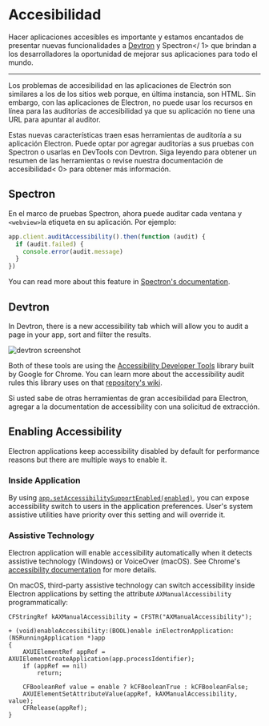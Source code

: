 # Accesibilidad

Hacer aplicaciones accesibles es importante y estamos encantados de presentar nuevas funcionalidades a [Devtron](https://electron.atom.io/devtron) y Spectron</ 1> que brindan a los desarrolladores la oportunidad de mejorar sus aplicaciones para todo el mundo.</p> 

* * *

Los problemas de accesibilidad en las aplicaciones de Electrón son similares a los de los sitios web porque, en última instancia, son HTML. Sin embargo, con las aplicaciones de Electron, no puede usar los recursos en línea para las auditorías de accesibilidad ya que su aplicación no tiene una URL para apuntar al auditor.

Estas nuevas características traen esas herramientas de auditoría a su aplicación Electron. Puede optar por agregar auditorías a sus pruebas con Spectron o usarlas en DevTools con Devtron. Siga leyendo para obtener un resumen de las herramientas o revise nuestra documentación de accesibilidad< 0> para obtener más información.</p> 

## Spectron

En el marco de pruebas Spectron, ahora puede auditar cada ventana y `<webview>`la etiqueta en su aplicación. Por ejemplo:

```javascript
app.client.auditAccessibility().then(function (audit) {
  if (audit.failed) {
    console.error(audit.message)
  }
})
```

You can read more about this feature in [Spectron's documentation](https://github.com/electron/spectron#accessibility-testing).

## Devtron

In Devtron, there is a new accessibility tab which will allow you to audit a page in your app, sort and filter the results.

![devtron screenshot](https://cloud.githubusercontent.com/assets/1305617/17156618/9f9bcd72-533f-11e6-880d-389115f40a2a.png)

Both of these tools are using the [Accessibility Developer Tools](https://github.com/GoogleChrome/accessibility-developer-tools) library built by Google for Chrome. You can learn more about the accessibility audit rules this library uses on that [repository's wiki](https://github.com/GoogleChrome/accessibility-developer-tools/wiki/Audit-Rules).

Si usted sabe de otras herramientas de gran accesibilidad para Electron, agregar a la documentation</a> de accessibility con una solicitud de extracción.</p> 

## Enabling Accessibility

Electron applications keep accessibility disabled by default for performance reasons but there are multiple ways to enable it.

### Inside Application

By using [`app.setAccessibilitySupportEnabled(enabled)`](https://electron.atom.io/docs/api/app.md#appsetaccessibilitysupportenabledenabled-macos-windows), you can expose accessibility switch to users in the application preferences. User's system assistive utilities have priority over this setting and will override it.

### Assistive Technology

Electron application will enable accessibility automatically when it detects assistive technology (Windows) or VoiceOver (macOS). See Chrome's [accessibility documentation](https://www.chromium.org/developers/design-documents/accessibility#TOC-How-Chrome-detects-the-presence-of-Assistive-Technology) for more details.

On macOS, third-party assistive technology can switch accessibility inside Electron applications by setting the attribute `AXManualAccessibility` programmatically:

```objc
CFStringRef kAXManualAccessibility = CFSTR("AXManualAccessibility");

+ (void)enableAccessibility:(BOOL)enable inElectronApplication:(NSRunningApplication *)app
{
    AXUIElementRef appRef = AXUIElementCreateApplication(app.processIdentifier);
    if (appRef == nil)
        return;

    CFBooleanRef value = enable ? kCFBooleanTrue : kCFBooleanFalse;
    AXUIElementSetAttributeValue(appRef, kAXManualAccessibility, value);
    CFRelease(appRef);
}
```